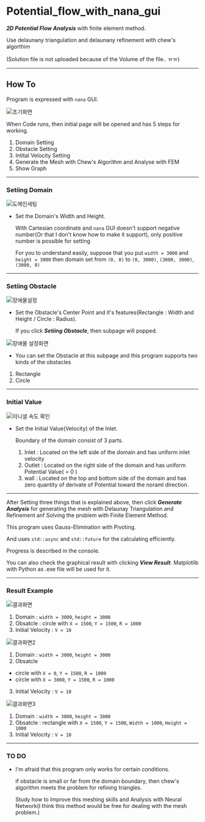 # Potential_flow_with_nana_gui
**_2D Potential Flow Analysis_** with finite element method.

Use delaunany triangulation and delaunany refinement with chew's algorthim 

(Solution file is not uploaded because of the Volume of the file.. ㅠㅠ)
***
## How To
Program is expressed with ```nana``` GUI.

![초기화면](https://user-images.githubusercontent.com/62648344/120256764-d2748a00-c2c9-11eb-8b00-65a35eeb769a.png)

When Code runs, then initial page will be opened and has 5 steps for working.

1) Domain Setting
2) Obstacle Setting
3) Intital Velocity Setting
4) Generate the Mesh with Chew's Algorithm and Analyse with FEM
5) Show Graph

***
### Setiing Domain
 
![도메인세팅](https://user-images.githubusercontent.com/62648344/120256793-e02a0f80-c2c9-11eb-81cd-1ca798f20c8d.png)
+ Set the Domain's Width and Height.
  
  With Cartesian coordinate and ```nana``` GUI doesn't support negative number(Or that I don't know how to make it support), only positive number is possible for setting
  
  For you to understand easily, suppose that you put ```width = 3000``` and ```height = 3000``` then domain set from ```(0, 0)``` to ```(0, 3000)```, ```(3000, 3000)```, ```(3000, 0)```

***
### Setiing Obstacle

![장애물설정](https://user-images.githubusercontent.com/62648344/120256777-d7d1d480-c2c9-11eb-9b2c-c3a605612591.png)

+ Set the Obstacle's Center Point and it's features(Rectangle : Width and Height / Circle : Radius).
  
  If you click **_Setiing Obstacle_**, then subpage will popped.

![장애물 설정화면](https://user-images.githubusercontent.com/62648344/120256779-daccc500-c2c9-11eb-991c-bd0ef9fbb8d5.png)

+ You can set the Obstacle at this subpage and this program supports two kinds of the obstacles

1) Rectangle
2) Circle

***
### Initial Value

![이니셜 속도 확인](https://user-images.githubusercontent.com/62648344/120256784-ddc7b580-c2c9-11eb-9607-699cb567bb5a.png)

+ Set the Initial Value(Velocity) of the Inlet.
  
  Boundary of the domain consist of 3 parts.
  1) Inlet : Located on the left side of the domain and has uniform inlet velocity
  2) Outlet : Located on the right side of the domain and has uniform Potential Value( = 0 )
  3) wall : Located on the top and bottom side of the domain and has zero quantity of derivate of Potential toward the noraml direction.

***
After Setting three things that is explained above, then click **_Generate Analysis_** for generating the mesh with Delaunay Triangulation and Refinement anf Solving the problem with Finite Element Method.

This program uses Gauss-Elimination with Pivoting.

And uses ```std::async``` and  ```std::future``` for the calculating efficiently.

Progress is described in the console.

You can also check the graphical result with clicking **_View Result_**. Matplotlib with Python as .exe file will be used for it.

***
### Result Example

![결과화면](https://user-images.githubusercontent.com/62648344/120256797-e28c6980-c2c9-11eb-83bf-4741eaeba252.png)

1) Domain : ```width = 3000```, ```height = 3000```
2) Obsatcle : circle with ```X = 1500```, ```Y = 1500```, ```R = 1000```
3) Initial Velocity : ```V = 10```

![결과화면2](https://user-images.githubusercontent.com/62648344/120256802-e5875a00-c2c9-11eb-81c6-ac6135662d05.png)

1) Domain : ```width = 3000```, ```height = 3000```
2) Obsatcle
  - circle with ```X = 0```, ```Y = 1500```, ```R = 1000```
  - circle with ```X = 3000```, ```Y = 1500```, ```R = 1000```
3) Initial Velocity : ```V = 10```

![결과화면3](https://user-images.githubusercontent.com/62648344/120256810-e7511d80-c2c9-11eb-98d6-19f99dbdebfe.png)

1) Domain : ```width = 3000```, ```height = 3000```
2) Obsatcle : rectangle with ```X = 1500```, ```Y = 1500```, ```Width = 1000```, ```Height = 1000```
3) Initial Velocity : ```V = 10```

***
### TO DO
+ I'm afraid that this program only works for certain conditions.
  
  if obstacle is small or far from the domain boundary, then chew's algorithm meets the problem for refining triangles.
  
  Study how to Improve this meshing skills and Analysis with Neural Network(I think this method would be free for dealing with the mesh problem.) 
